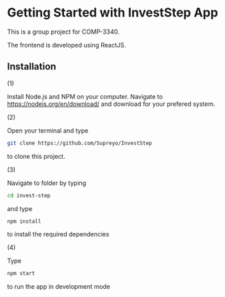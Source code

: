 # Getting Started with InvestStep App

This is a group project for COMP-3340.

The frontend is developed using ReactJS.

## Installation

(1)

Install Node.js and NPM on your computer.
Navigate to https://nodejs.org/en/download/ and download for your prefered system.

(2)

Open your terminal and type

```bash
git clone https://github.com/Supreyo/InvestStep
```
to clone this project.

(3)

Navigate to folder by typing
```bash
cd invest-step
``` 
and type

```bash
npm install
``` 
to install the required dependencies

(4)

Type 

```bash
npm start
``` 
to run the app in development mode
